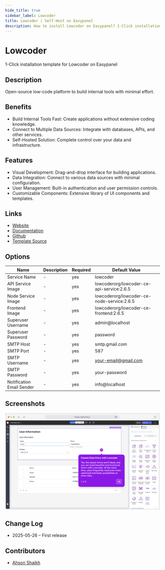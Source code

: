```yaml
---
hide_title: true
sidebar_label: Lowcoder
title: Lowcoder | Self-Host on Easypanel
description: How to install Lowcoder on Easypanel? 1-Click installation template for Lowcoder on Easypanel
---
```


<!-- generated -->

# Lowcoder

1-Click installation template for Lowcoder on Easypanel

## Description

Open-source low-code platform to build internal tools with minimal effort.

## Benefits

- Build Internal Tools Fast: Create applications without extensive coding knowledge.
- Connect to Multiple Data Sources: Integrate with databases, APIs, and other services.
- Self-Hosted Solution: Complete control over your data and infrastructure.

## Features

- Visual Development: Drag-and-drop interface for building applications.
- Data Integration: Connect to various data sources with minimal configuration.
- User Management: Built-in authentication and user permission controls.
- Customizable Components: Extensive library of UI components and templates.

## Links

- [Website](https://lowcoder.org/)
- [Documentation](https://docs.lowcoder.org/)
- [Github](https://github.com/lowcoder-org/lowcoder)
- [Template Source](https://github.com/easypanel-io/templates/tree/main/templates/lowcoder)

## Options

Name | Description | Required | Default Value
-|-|-|-
Service Name | - | yes | lowcoder
API Service Image | - | yes | lowcoderorg/lowcoder-ce-api-service:2.6.5
Node Service Image | - | yes | lowcoderorg/lowcoder-ce-node-service:2.6.5
Frontend Image | - | yes | lowcoderorg/lowcoder-ce-frontend:2.6.5
Superuser Username | - | yes | admin@localhost
Superuser Password | - | yes | password
SMTP Host | - | yes | smtp.gmail.com
SMTP Port | - | yes | 587
SMTP Username | - | yes | your-email@gmail.com
SMTP Password | - | yes | your-password
Notification Email Sender | - | yes | info@localhost

## Screenshots

![Lowcoder Screenshot](./assets/screenshot.png)

## Change Log

- 2025-05-26 – First release

## Contributors

- [Ahson Shaikh](https://github.com/Ahson-Shaikh)
